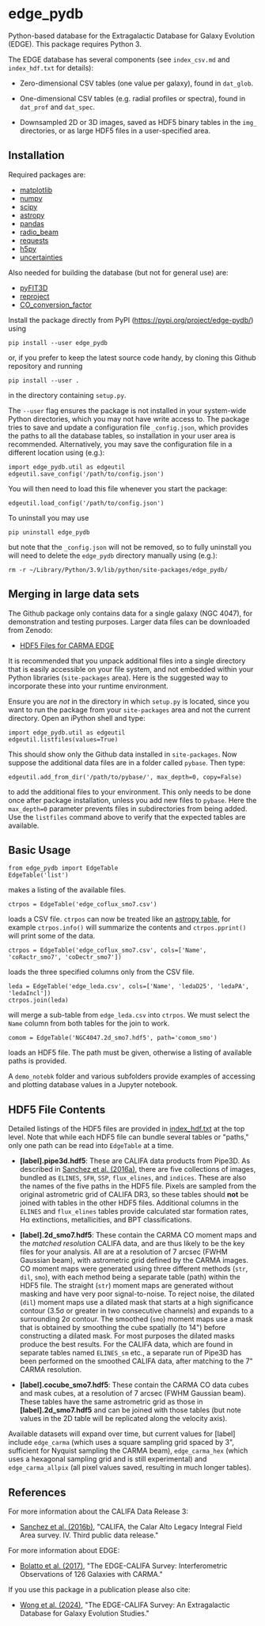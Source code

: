 # edge_pydb
Python-based database for the Extragalactic Database for Galaxy Evolution (EDGE).  This package requires Python 3.

The EDGE database has several components (see `index_csv.md` and `index_hdf.txt` for details):

* Zero-dimensional CSV tables (one value per galaxy), found in `dat_glob`.

* One-dimensional CSV tables (e.g. radial profiles or spectra), found in `dat_prof` and `dat_spec`.

* Downsampled 2D or 3D images, saved as HDF5 binary tables in the `img_` directories, or as large HDF5 files in a user-specified area.

## Installation

Required packages are:

* [matplotlib](https://matplotlib.org)
* [numpy](https://numpy.org)
* [scipy](https://scipy.org)
* [astropy](https://www.astropy.org)
* [pandas](https://pandas.pydata.org)
* [radio_beam](https://radio-beam.readthedocs.io)
* [requests](https://requests.readthedocs.io)
* [h5py](https://www.h5py.org)
* [uncertainties](https://uncertainties.readthedocs.io)

Also needed for building the database (but not for general use) are:

* [pyFIT3D](https://ifs.astroscu.unam.mx/pyPipe3D/)
* [reproject](https://reproject.readthedocs.io)
* [CO_conversion_factor](https://github.com/astrojysun/COConversionFactor)

Install the package directly from PyPI (https://pypi.org/project/edge-pydb/) using

    pip install --user edge_pydb

or, if you prefer to keep the latest source code handy, by cloning this Github repository and running

    pip install --user .

in the directory containing `setup.py`.

The `--user` flag ensures the package is not installed in your system-wide Python directories, which you may not have write access to.  The package tries to save and update a configuration file `_config.json`, which provides the paths to all the database tables, so installation in your user area is recommended.  Alternatively, you may save the configuration file in a different location using (e.g.):

    import edge_pydb.util as edgeutil
    edgeutil.save_config('/path/to/config.json')

You will then need to load this file whenever you start the package:

    edgeutil.load_config('/path/to/config.json')

To uninstall you may use

    pip uninstall edge_pydb

but note that the `_config.json` will not be removed, so to fully uninstall you will need to delete the `edge_pydb` directory manually using (e.g.):

    rm -r ~/Library/Python/3.9/lib/python/site-packages/edge_pydb/

## Merging in large data sets

The Github package only contains data for a single galaxy (NGC 4047), for demonstration and testing purposes.  Larger data files can be downloaded from Zenodo:

* [HDF5 Files for CARMA EDGE](https://zenodo.org/records/10256732)

It is recommended that you unpack additional files into a single directory that is easily accessible on your file system, and not embedded within your Python libraries (`site-packages` area).  Here is the suggested way to incorporate these into your runtime environment.

Ensure you are *not* in the directory in which `setup.py` is located, since 
you want to run the package from your `site-packages` area and not the
current directory.  Open an iPython shell and type:

    import edge_pydb.util as edgeutil
    edgeutil.listfiles(values=True)

This should show only the Github data installed in `site-packages`.  Now suppose the additional data files are in a folder called `pybase`.  Then type:

    edgeutil.add_from_dir('/path/to/pybase/', max_depth=0, copy=False)

to add the additional files to your environment.  This only needs to be done once after package installation, unless you add new files to `pybase`.  Here the `max_depth=0` parameter prevents files in subdirectories from being added.  Use the `listfiles` command above to verify that the expected tables are available.

## Basic Usage

    from edge_pydb import EdgeTable
    EdgeTable('list')

makes a listing of the available files.

    ctrpos = EdgeTable('edge_coflux_smo7.csv')

loads a CSV file.  `ctrpos` can now be treated like an [astropy table](https://docs.astropy.org/en/stable/table/), for example `ctrpos.info()` will summarize the contents and `ctrpos.pprint()` will print some of the data.

    ctrpos = EdgeTable('edge_coflux_smo7.csv', cols=['Name', 'coRactr_smo7', 'coDectr_smo7'])

loads the three specified columns only from the CSV file.

    leda = EdgeTable('edge_leda.csv', cols=['Name', 'ledaD25', 'ledaPA', 'ledaIncl'])
    ctrpos.join(leda)

will merge a sub-table from `edge_leda.csv` into `ctrpos`.  We must select the `Name` column from both tables for the join to work.

    comom = EdgeTable('NGC4047.2d_smo7.hdf5', path='comom_smo')

loads an HDF5 file.  The path must be given, otherwise a listing of available paths is provided.

A `demo_notebk` folder and various subfolders provide examples of accessing and plotting database values in a Jupyter notebook.

## HDF5 File Contents

Detailed listings of the HDF5 files are provided in [index_hdf.txt](https://github.com/tonywong94/edge_pydb/blob/master/index_hdf.txt) at the top level.  Note that while each HDF5 file can bundle several tables or "paths," only one path can be read into `EdgeTable` at a time.

- **[label].pipe3d.hdf5**: These are CALIFA data products from Pipe3D.  As described in [Sanchez et al. (2016a)](http://adsabs.harvard.edu/abs/2016RMxAA..52..171S), there are five collections of images, bundled as `ELINES`, `SFH`, `SSP`, `flux_elines`, and `indices`.  These are also the names of the five paths in the HDF5 file.  Pixels are sampled from the original astrometric grid of CALIFA DR3, so these tables should **not** be joined with tables in the other HDF5 files.  Additional columns in the `ELINES` and `flux_elines` tables provide calculated star formation rates, H&alpha; extinctions, metallicities, and BPT classifications.

- **[label].2d_smo7.hdf5**: These contain the CARMA CO moment maps and the *matched resolution* CALIFA data, and are thus likely to be the key files for your analysis.  All are at a resolution of 7 arcsec (FWHM Gaussian beam), with astrometric grid defined by the CARMA images.  CO moment maps were generated using three different methods (`str`, `dil`, `smo`), with each method being a separate table (path) within the HDF5 file.  The straight (`str`) moment maps are generated without masking and have very poor signal-to-noise.  To reject noise, the dilated (`dil`) moment maps use a dilated mask that starts at a high significance contour (3.5&sigma; or greater in two consecutive channels) and expands to a surrounding 2&sigma; contour.  The smoothed (`smo`) moment maps use a mask that is obtained by smoothing the cube spatially (to 14") before constructing a dilated mask.  For most purposes the dilated masks produce the best results.  For the CALIFA data, which are found in separate tables named `ELINES_sm` etc., a separate run of Pipe3D has been performed on the smoothed CALIFA data, after matching to the 7" CARMA resolution.

- **[label].cocube_smo7.hdf5**: These contain the CARMA CO data cubes and mask cubes, at a resolution of 7 arcsec (FWHM Gaussian beam).  These tables have the same astrometric grid as those in **[label].2d_smo7.hdf5** and can be joined with those tables (but note values in the 2D table will be replicated along the velocity axis).

Available datasets will expand over time, but current values for [label] include `edge_carma` (which uses a square sampling grid spaced by 3", sufficient for Nyquist sampling the CARMA beam), `edge_carma_hex` (which uses a hexagonal sampling grid and is still experimental) and `edge_carma_allpix` (all pixel values saved, resulting in much longer tables).

## References

For more information about the CALIFA Data Release 3:

- [Sanchez et al. (2016b)](http://adsabs.harvard.edu/abs/2016A&A...594A..36S), "CALIFA, the Calar Alto Legacy Integral Field Area survey. IV. Third public data release."

For more information about EDGE:

- [Bolatto et al. (2017)](http://adsabs.harvard.edu/abs/2017ApJ...846..159B), "The EDGE-CALIFA Survey: Interferometric Observations of 126 Galaxies with CARMA."

If you use this package in a publication please also cite:

- [Wong et al. (2024)](http://adsabs.harvard.edu/abs/2024ApJS..271...35W), "The EDGE-CALIFA Survey: An Extragalactic Database for Galaxy Evolution Studies."

